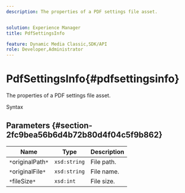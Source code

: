 ```yaml
---
description: The properties of a PDF settings file asset.


solution: Experience Manager
title: PdfSettingsInfo

feature: Dynamic Media Classic,SDK/API
role: Developer,Administrator
---
```


# PdfSettingsInfo{#pdfsettingsinfo}

The properties of a PDF settings file asset.

 Syntax 

## Parameters {#section-2fc9bea56b6d4b72b80d4f04c5f9b862}

|  Name  | Type  | Description  |
|---|---|---|
|  `*`originalPath`*`  | `xsd:string`  | File path.  |
|  `*`originalFile`*`  | `xsd:string`  | File name.  |
|  `*`fileSize`*`  | `xsd:int`  | File size.  |

